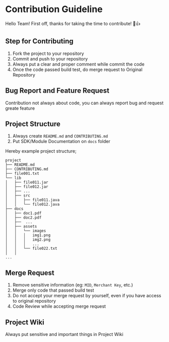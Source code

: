 # Contribution Guideline

Hello Team! First off, thanks for taking the time to contribute! :tada::+1:

## Step for Contributing
1. Fork the project to your repository
2. Commit and push to your repository
3. Always put a clear and proper comment while commit the code
4. Once the code passed build test, do merge request to Original Repository

## Bug Report and Feature Request

Contribution not always about code, you can always report bug and request greate feature

## Project Structure

1. Always create `README.md` and `CONTRIBUTING.md`
2. Put SDK/Module Documentation on `docs` folder

Hereby example project structure;

```
project
├── README.md
├── CONTRIBUTING.md
├── file001.txt    
└── lib
│   ├── file011.jar
│   ├── file012.jar
│   ├── ...
│   ├── src    
│   │   ├── file011.java
│   │   └── file012.java
├── docs
│   ├── doc1.pdf
│   ├── doc2.pdf
│   ├──  ...
│   ├── assets
│   │   └── images
│   │   │   img1.png
│   │   │   img2.png
│   │   │   ...
│   │   └── file022.txt
│   │
...
```

## Merge Request

1. Remove sensitive information (eg: `MID`, `Merchant Key`, etc.)
2. Merge only code that passed build test
3. Do not accept your merge request by yourself, even if you have access to original repository
4. Code Review while accepting merge request

## Project Wiki

Always put sensitive and important things in Project Wiki
